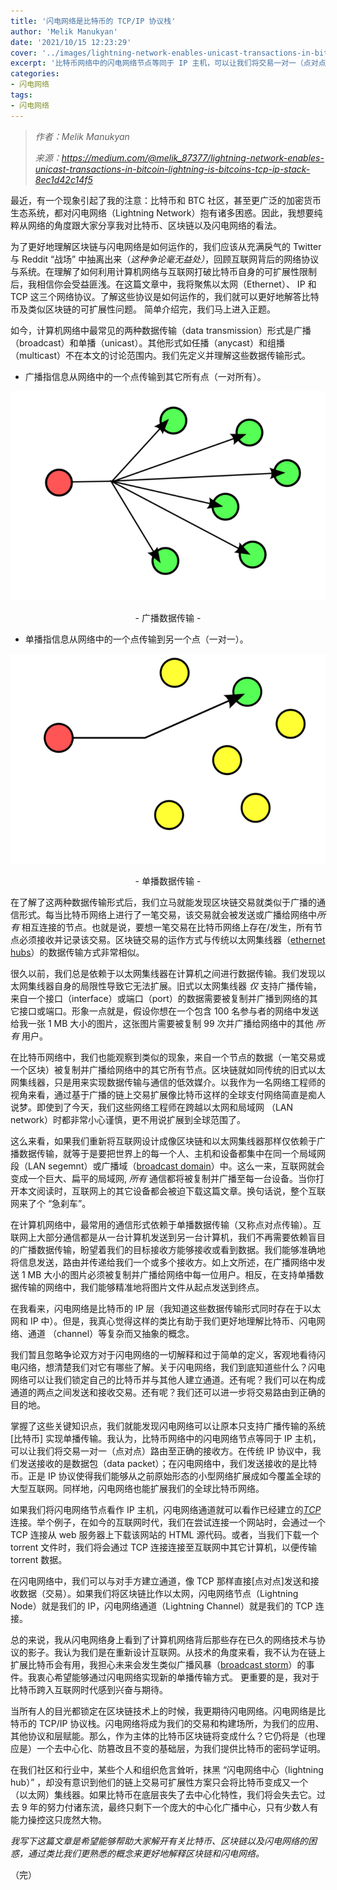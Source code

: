 ```yaml
---
title: '闪电网络是比特币的 TCP/IP 协议栈'
author: 'Melik Manukyan'
date: '2021/10/15 12:23:29'
cover: '../images/lightning-network-enables-unicast-transactions-in-bitcoin-lightning-is-bitcoins-tcp-ip-stack/for-title.jpg'
excerpt: '比特币网络中的闪电网络节点等同于 IP 主机，可以让我们将交易一对一（点对点）路由至正确的接收方'
categories:
- 闪电网络
tags:
- 闪电网络
---
```



> *作者：Melik Manukyan*
> 
> *来源：<https://medium.com/@melik_87377/lightning-network-enables-unicast-transactions-in-bitcoin-lightning-is-bitcoins-tcp-ip-stack-8ec1d42c14f5>*



最近，有一个现象引起了我的注意：比特币和 BTC 社区，甚至更广泛的加密货币生态系统，都对闪电网络（Lightning Network）抱有诸多困惑。因此，我想要纯粹从网络的角度跟大家分享我对比特币、区块链以及闪电网络的看法。

为了更好地理解区块链与闪电网络是如何运作的，我们应该从充满戾气的 Twitter 与 Reddit “战场” 中抽离出来（*这种争论毫无益处）*，回顾互联网背后的网络协议与系统。在理解了如何利用计算机网络与互联网打破比特币自身的可扩展性限制后，我相信你会受益匪浅。在这篇文章中，我将聚焦以太网（Ethernet）、 IP 和 TCP 这三个网络协议。了解这些协议是如何运作的，我们就可以更好地解答比特币及类似区块链的可扩展性问题。 简单介绍完，我们马上进入正题。

如今，计算机网络中最常见的两种数据传输（data transmission）形式是广播（broadcast）和单播（unicast）。其他形式如任播（anycast）和组播（multicast）不在本文的讨论范围内。我们先定义并理解这些数据传输形式。

- 广播指信息从网络中的一个点传输到其它所有点（一对所有）。

![img](../images/lightning-network-enables-unicast-transactions-in-bitcoin-lightning-is-bitcoins-tcp-ip-stack/WsCb_qw.png)

<p style="text-align:center">- 广播数据传输 -</p>

- 单播指信息从网络中的一个点传输到另一个点（一对一）。

﻿![img](../images/lightning-network-enables-unicast-transactions-in-bitcoin-lightning-is-bitcoins-tcp-ip-stack/cnt8U_Q.png)

<p style="text-align:center">- 单播数据传输 -</p>

在了解了这两种数据传输形式后，我们立马就能发现区块链交易就类似于广播的通信形式。每当比特币网络上进行了一笔交易，该交易就会被发送或广播给网络中*所有* 相互连接的节点。也就是说，要想一笔交易在比特币网络上存在/发生，所有节点必须接收并记录该交易。区块链交易的运作方式与传统以太网集线器（[ethernet hubs](https://en.wikipedia.org/wiki/Ethernet_hub)）的数据传输方式非常相似。

很久以前，我们总是依赖于以太网集线器在计算机之间进行数据传输。我们发现以太网集线器自身的局限性导致它无法扩展。旧式以太网集线器 *仅* 支持广播传输，来自一个接口（interface）或端口（port）的数据需要被复制并广播到网络的其它接口或端口。形象一点就是，假设你想在一个包含 100 名参与者的网络中发送给我一张 1 MB 大小的图片，这张图片需要被复制 99 次并广播给网络中的其他 *所有* 用户。

在比特币网络中，我们也能观察到类似的现象，来自一个节点的数据（一笔交易或一个区块）被复制并广播给网络中的其它所有节点。区块链就如同传统的旧式以太网集线器，只是用来实现数据传输与通信的低效媒介。以我作为一名网络工程师的视角来看，通过基于广播的链上交易扩展像比特币这样的全球支付网络简直是痴人说梦。即使到了今天，我们这些网络工程师在跨越以太网和局域网 （LAN network）时都非常小心谨慎，更不用说扩展到全球范围了。

这么来看，如果我们重新将互联网设计成像区块链和以太网集线器那样仅依赖于广播数据传输，就等于是要把世界上的每一个人、主机和设备都集中在同一个局域网段（LAN segemnt）或广播域（[broadcast domain](https://en.wikipedia.org/wiki/Broadcast_domain)）中。这么一来，互联网就会变成一个巨大、扁平的局域网, *所有* 通信都将被复制并广播至每一台设备。当你打开本文阅读时，互联网上的其它设备都会被迫下载这篇文章。换句话说，整个互联网来了个 “急刹车”。

在计算机网络中，最常用的通信形式依赖于单播数据传输（又称点对点传输）。互联网上大部分通信都是从一台计算机发送到另一台计算机，我们不再需要依赖盲目的广播数据传输，盼望着我们的目标接收方能够接收或看到数据。我们能够准确地将信息发送，路由并传递给我们一个或多个接收方。如上文所述，在广播网络中发送 1 MB 大小的图片必须被复制并广播给网络中每一位用户。相反，在支持单播数据传输的网络中，我们能够精准地将图片文件从起点发送到终点。

在我看来，闪电网络是比特币的 IP 层（我知道这些数据传输形式同时存在于以太网和 IP 中）。但是，我真心觉得这样的类比有助于我们更好地理解比特币、闪电网络、通道 （channel）等复杂而又抽象的概念。

我们暂且忽略争论双方对于闪电网络的一切解释和过于简单的定义，客观地看待闪电闪络，想清楚我们对它有哪些了解。关于闪电网络，我们到底知道些什么？闪电网络可以让我们锁定自己的比特币并与其他人建立通道。还有呢？我们可以在构成通道的两点之间发送和接收交易。还有呢？我们还可以进一步将交易路由到正确的目的地。

掌握了这些关键知识点，我们就能发现闪电网络可以让原本只支持广播传输的系统 [比特币] 实现单播传输。我认为，比特币网络中的闪电网络节点等同于 IP 主机，可以让我们将交易一对一（点对点）路由至正确的接收方。在传统 IP 协议中，我们发送接收的是数据包（data packet）；在闪电网络中，我们发送接收的是比特币。正是 IP 协议使得我们能够从之前原始形态的小型网络扩展成如今覆盖全球的大型互联网。同样地，闪电网络也能扩展我们的全球比特币网络。

如果我们将闪电网络节点看作 IP 主机，闪电网络通道就可以看作已经建立的[*TCP*](https://en.wikipedia.org/wiki/Transmission_Control_Protocol) 连接。举个例子，在如今的互联网时代，我们在尝试连接一个网站时，会通过一个 TCP 连接从 web 服务器上下载该网站的 HTML 源代码。或者，当我们下载一个 torrent 文件时，我们将会通过 TCP 连接连接至互联网中其它计算机，以便传输 torrent 数据。

在闪电网络中，我们可以与对手方建立通道，像 TCP 那样直接[点对点]发送和接收数据（交易）。如果我们将区块链比作以太网，闪电网络节点（Lightning Node）就是我们的 IP，闪电网络通道（Lightning Channel）就是我们的 TCP 连接。 

总的来说，我从闪电网络身上看到了计算机网络背后那些存在已久的网络技术与协议的影子。我认为我们是在重新设计互联网。从技术的角度来看，我不认为在链上扩展比特币会有用，我担心未来会发生类似广播风暴（[broadcast storm](https://en.wikipedia.org/wiki/Broadcast_radiation)）的事件。我衷心希望能够通过闪电网络实现新的单播传输方式。 更重要的是，我对于比特币跨入互联网时代感到兴奋与期待。

当所有人的目光都锁定在区块链技术上的时候，我更期待闪电网络。闪电网络是比特币的 TCP/IP 协议栈。闪电网络将成为我们的交易和构建场所，为我们的应用、其他协议和层赋能。那么，作为主体的比特币区块链将变成什么？它仍将是（也理应是）一个去中心化、防篡改且不变的基础层，为我们提供比特币的密码学证明。

在我们社区和行业中，某些个人和组织危言耸听，抹黑 “闪电网络中心（lightning hub）” ，却没有意识到他们的链上交易可扩展性方案只会将比特币变成又一个（以太网）集线器。如果比特币在底层丧失了去中心化特性，我们将会失去它。过去 9 年的努力付诸东流，最终只剩下一个庞大的中心化广播中心，只有少数人有能力操控这只庞然大物。

*我写下这篇文章是希望能够帮助大家解开有关比特币、区块链以及闪电网络的困惑，通过类比我们更熟悉的概念来更好地解释区块链和闪电网络。*

（完）